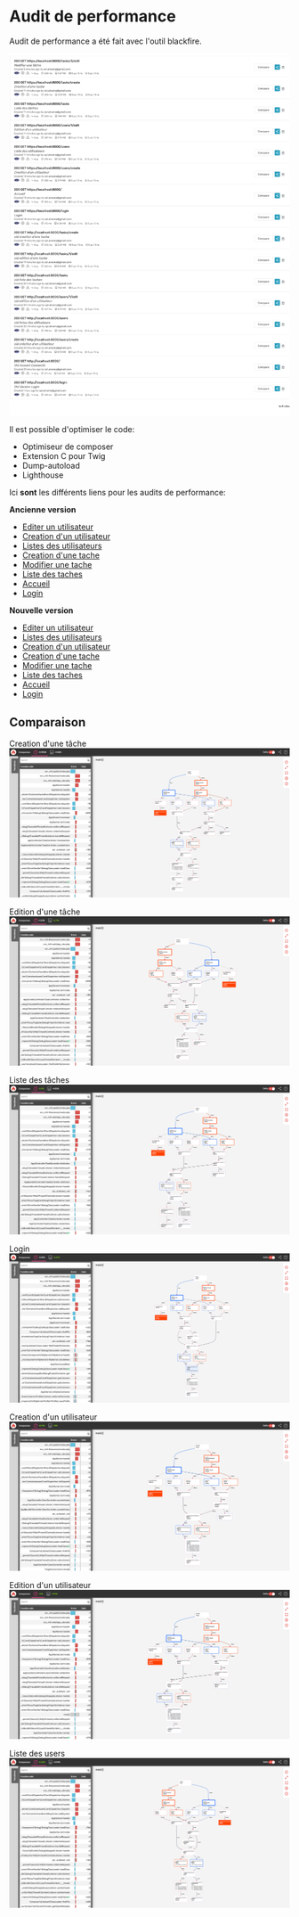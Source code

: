 # Audit de performance

Audit de performance a été fait avec l'outil blackfire.

![profile](profile.png)

Il est possible d'optimiser le code:

- Optimiseur de composer
- Extension C pour Twig
- Dump-autoload
- Lighthouse

Ici **sont** les différents liens pour les audits de performance:

**Ancienne version**

- [Editer un utilisateur](https://blackfire.io/profiles/9abc8577-e4b1-4116-9375-672b4e5bc207/graph)
- [Creation d'un utilisateur](https://blackfire.io/profiles/ad07c118-306e-4565-ac0e-c167b103a413/graph)
- [Listes des utilisateurs](https://blackfire.io/profiles/16332616-9845-4a4f-9e39-9acbd553044f/graph)
- [Creation d'une tache](https://blackfire.io/profiles/3ae457b4-14bc-4bf4-89ea-23bae5e4720b/graph)
- [Modifier une tache](https://blackfire.io/profiles/8ee2cf81-0665-4ed3-99ca-fb587d9f4c64/graph)
- [Liste des taches](https://blackfire.io/profiles/08f23bdf-02da-4697-8e2a-916b4272f246/graph)
- [Accueil](https://blackfire.io/profiles/3eab9b8c-b5f4-4834-ab14-96c1da13e5b3/graph)
- [Login](https://blackfire.io/profiles/41c78f2f-b965-4576-bf5f-e9f0b9401c69/graph)

**Nouvelle version**

- [Editer un utilisateur](https://blackfire.io/profiles/b49c1bf8-ce0b-4097-9867-e36d84c302a7/graph)
- [Listes des utilisateurs](https://blackfire.io/profiles/6603ab44-6b8f-447c-8cbc-ebebf7411b33/graph)
- [Creation d'un utilisateur](https://blackfire.io/profiles/132a3d91-cda1-4d4e-a83c-d9903d5e9732/graph)
- [Creation d'une tache](https://blackfire.io/profiles/f972fbda-0039-4a23-b528-6c654a143351/graph)
- [Modifier une tache](https://blackfire.io/profiles/0677cc26-8bc1-4869-af09-519f151a0ac8/graph)
- [Liste des taches](https://blackfire.io/profiles/4345ea6b-f8b6-46fa-843c-4b84e221cc7f/graph)
- [Accueil](https://blackfire.io/profiles/fff98bdb-a107-4e64-946f-36d787e6fa45/graph)
- [Login](https://blackfire.io/profiles/c18588cd-b101-4b05-8114-777323fb42f1/graph)
  
## Comparaison

Creation d'une tâche
![create_task](create_task.png)

Edition d'une tâche
![edit_task](edit_task.png)

Liste des tâches
![list_tasks](list_tasks.png)

Login
![login](login.png)

Creation d'un utilisateur
![user_create](user_create.png)

Edition d'un utilisateur
![user_edit](user_edit.png)

Liste des users
![users_list](users_list.png)